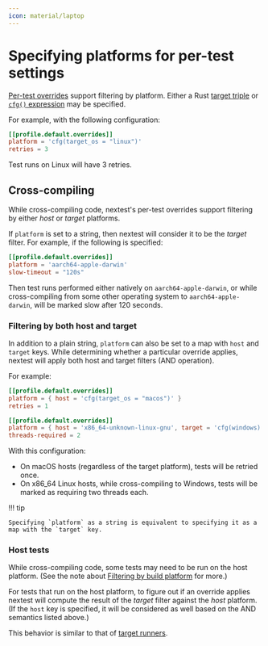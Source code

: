 ```yaml
---
icon: material/laptop
---
```


# Specifying platforms for per-test settings

[Per-test overrides](per-test-overrides.md) support filtering by platform. Either a Rust [target triple](https://doc.rust-lang.org/beta/rustc/platform-support.html#platform-support) or [`cfg()` expression](https://doc.rust-lang.org/reference/conditional-compilation.html) may be specified.

For example, with the following configuration:

```toml
[[profile.default.overrides]]
platform = 'cfg(target_os = "linux")'
retries = 3
```

Test runs on Linux will have 3 retries.

## Cross-compiling

While cross-compiling code, nextest's per-test overrides support filtering by either _host_ or _target_ platforms.

If `platform` is set to a string, then nextest will consider it to be the _target_ filter. For example, if the following is specified:

```toml
[[profile.default.overrides]]
platform = 'aarch64-apple-darwin'
slow-timeout = "120s"
```

Then test runs performed either natively on `aarch64-apple-darwin`, or while cross-compiling from some other operating system to `aarch64-apple-darwin`, will be marked slow after 120 seconds.

### Filtering by both host and target

<!-- md:version 0.9.58 -->

In addition to a plain string, `platform` can also be set to a map with `host` and `target` keys. While determining whether a particular override applies, nextest will apply both host and target filters (AND operation).

For example:

```toml
[[profile.default.overrides]]
platform = { host = 'cfg(target_os = "macos")' }
retries = 1

[[profile.default.overrides]]
platform = { host = 'x86_64-unknown-linux-gnu', target = 'cfg(windows)' }
threads-required = 2
```

With this configuration:

- On macOS hosts (regardless of the target platform), tests will be retried once.
- On x86_64 Linux hosts, while cross-compiling to Windows, tests will be marked as requiring two threads each.

!!! tip

    Specifying `platform` as a string is equivalent to specifying it as a map with the `target` key.

### Host tests

While cross-compiling code, some tests may need to be run on the host platform. (See the note about [Filtering by build platform](../running.md#filtering-by-build-platform) for more.)

For tests that run on the host platform, to figure out if an override applies nextest will compute the result of the _target_ filter against the _host_ platform. (If the `host` key is specified, it will be considered as well based on the AND semantics listed above.)

This behavior is similar to that of [target runners](../features/target-runners.md#cross-compiling).
